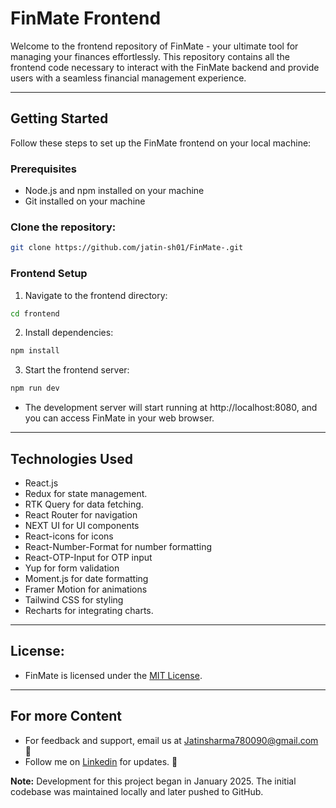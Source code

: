 # FinMate Frontend

Welcome to the frontend repository of FinMate - your ultimate tool for managing your finances effortlessly. This repository contains all the frontend code necessary to interact with the FinMate backend and provide users with a seamless financial management experience.

<hr/>

## Getting Started

Follow these steps to set up the FinMate frontend on your local machine:

### Prerequisites

- Node.js and npm installed on your machine
- Git installed on your machine

### Clone the repository:

```bash
git clone https://github.com/jatin-sh01/FinMate-.git
```

### Frontend Setup

1. Navigate to the frontend directory:

```bash
cd frontend
```

2. Install dependencies:

```bash
npm install
```

3. Start the frontend server:

```bash
npm run dev
```

- The development server will start running at http://localhost:8080, and you can access FinMate in your web browser.

<hr/>

## Technologies Used

- React.js
- Redux for state management.
- RTK Query for data fetching.
- React Router for navigation
- NEXT UI for UI components
- React-icons for icons
- React-Number-Format for number formatting
- React-OTP-Input for OTP input
- Yup for form validation
- Moment.js for date formatting
- Framer Motion for animations
- Tailwind CSS for styling
- Recharts for integrating charts.

<hr/>

## License:

- FinMate is licensed under the [MIT License](../LICENSE).

<hr/>

## For more Content

- For feedback and support, email us at Jatinsharma780090@gmail.com 📧
- Follow me on [Linkedin](https://www.linkedin.com/in/Jatinsharma-) for updates. 🔗
  
 **Note:** Development for this project began in January 2025. The initial codebase was maintained locally and later pushed to GitHub.
